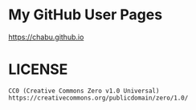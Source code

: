 # My GitHub User Pages
https://chabu.github.io

# LICENSE
```
CC0 (Creative Commons Zero v1.0 Universal)
https://creativecommons.org/publicdomain/zero/1.0/
```
